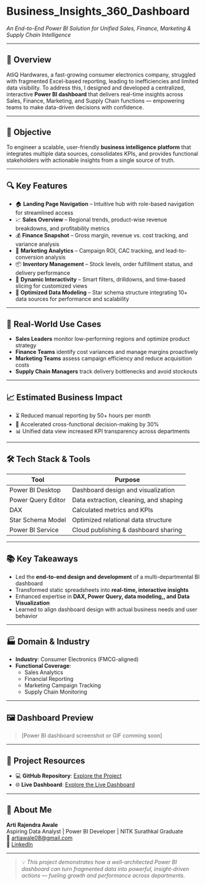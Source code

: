 # Business_Insights_360_Dashboard
*An End-to-End Power BI Solution for Unified Sales, Finance, Marketing & Supply Chain Intelligence*

---

## 📌 Overview  
AtliQ Hardwares, a fast-growing consumer electronics company, struggled with fragmented Excel-based reporting, leading to inefficiencies and limited data visibility. To address this, I designed and developed a centralized, interactive **Power BI dashboard** that delivers real-time insights across Sales, Finance, Marketing, and Supply Chain functions — empowering teams to make data-driven decisions with confidence.

---

## 🎯 Objective  
To engineer a scalable, user-friendly **business intelligence platform** that integrates multiple data sources, consolidates KPIs, and provides functional stakeholders with actionable insights from a single source of truth.

---

## 🔍 Key Features  
- 🏠 **Landing Page Navigation** – Intuitive hub with role-based navigation for streamlined access  
- 📈 **Sales Overview** – Regional trends, product-wise revenue breakdowns, and profitability metrics  
- 💰 **Finance Snapshot** – Gross margin, revenue vs. cost tracking, and variance analysis  
- 📣 **Marketing Analytics** – Campaign ROI, CAC tracking, and lead-to-conversion analysis
- 📦 **Inventory Management** – Stock levels, order fulfillment status, and delivery performance  
- 🔄 **Dynamic Interactivity** – Smart filters, drilldowns, and time-based slicing for customized views  
- 🧩 **Optimized Data Modeling** – Star schema structure integrating 10+ data sources for performance and scalability  

---

## 🧠 Real-World Use Cases  
- **Sales Leaders** monitor low-performing regions and optimize product strategy  
- **Finance Teams** identify cost variances and manage margins proactively  
- **Marketing Teams** assess campaign efficiency and reduce acquisition costs  
- **Supply Chain Managers** track delivery bottlenecks and avoid stockouts  

---

## 📈 Estimated Business Impact  
- ⏳ Reduced manual reporting by 50+ hours per month  
- 🚀 Accelerated cross-functional decision-making by 30%  
- 📊 Unified data view increased KPI transparency across departments  

---

## 🛠️ Tech Stack & Tools

| Tool               | Purpose                                |
|--------------------|----------------------------------------|
| Power BI Desktop   | Dashboard design and visualization     |
| Power Query Editor | Data extraction, cleaning, and shaping |
| DAX                | Calculated metrics and KPIs            |
| Star Schema Model  | Optimized relational data structure    |
| Power BI Service   | Cloud publishing & dashboard sharing   |
---

## 📚 Key Takeaways  
- Led the **end-to-end design and development** of a multi-departmental BI dashboard  
- Transformed static spreadsheets into **real-time, interactive insights**  
- Enhanced expertise in **DAX, Power Query, data modeling,, and Data Visualization**  
- Learned to align dashboard design with actual business needs and user behavior  

---

## 🏭 Domain & Industry  
- **Industry**: Consumer Electronics (FMCG-aligned)  
- **Functional Coverage**:  
  - Sales Analytics  
  - Financial Reporting  
  - Marketing Campaign Tracking  
  - Supply Chain Monitoring  

---

## 🖼️ Dashboard Preview  
> [Power BI dashboard screenshot or GIF comming soon]

---

## 📎 Project Resources  
- 💻 **GitHub Repository**: [Explore the Project](https://github.com/Naveen-S6/Business_Insights_360)  
- 🌐 **Live Dashboard**: [Explore the Live Dashboard](https://app.powerbi.com/Redirect?action=OpenReport&appId=799bd6b3-489c-4780-bc70-ee26e59dcf36&reportObjectId=aa4950ae-f148-44d9-9f3e-ecf010edf453&ctid=c6e549b3-5f45-4032-aae9-d4244dc5b2c4&reportPage=6cd45d1b4439770c69a9&pbi_source=appShareLink&portalSessionId=f2be9c59-2fe0-4717-b53c-c319e2b7c7ca)

---

## 👤 About Me  
**Arti Rajendra Awale**  
Aspiring Data Analyst | Power BI Developer | NITK Surathkal Graduate  
📧 artiawale08@gmail.com  
🔗 [LinkedIn](https://www.linkedin.com/in/arti-awale)

---

> 💡 *This project demonstrates how a well-architected Power BI dashboard can turn fragmented data into powerful, insight-driven actions — fueling growth and performance across departments.*
